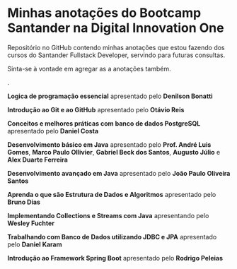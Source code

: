 # Minhas anotações do Bootcamp Santander na Digital Innovation One



Repositório no GitHub contendo minhas anotações que estou fazendo dos cursos do Santander Fullstack Developer, servindo para futuras consultas.

Sinta-se à vontade em agregar as a anotações também. 

.

**Logica de programação essencial** apresentado pelo **Denilson Bonatti**

**Introdução ao Git e ao GitHub** apresentado pelo **Otávio Reis**

**Conceitos e melhores práticas com banco de dados PostgreSQL** apresentado pelo **Daniel Costa**

**Desenvolvimento básico em Java** apresentado pelo **Prof. André Luis Gomes**, **Marco Paulo Ollivier**, **Gabriel Beck dos Santos**, **Augusto Júlio** e **Alex Duarte Ferreira**

**Desenvolvimento avançado em Java** apresentado pelo **João Paulo Oliveira Santos**

**Aprenda o que são Estrutura de Dados e Algoritmos** apresentado pelo **Bruno Dias**

**Implementando Collections e Streams com Java** apresentando pelo **Wesley Fuchter**

**Trabalhando com Banco de Dados utilizando JDBC e JPA** apresentado pelo **Daniel Karam**

**Introdução ao Framework Spring Boot** apresentado pelo **Rodrigo Peleias**



